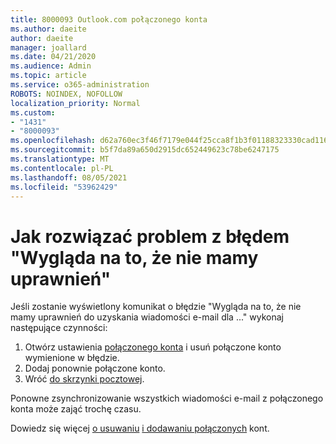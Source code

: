 ```yaml
---
title: 8000093 Outlook.com połączonego konta
ms.author: daeite
author: daeite
manager: joallard
ms.date: 04/21/2020
ms.audience: Admin
ms.topic: article
ms.service: o365-administration
ROBOTS: NOINDEX, NOFOLLOW
localization_priority: Normal
ms.custom:
- "1431"
- "8000093"
ms.openlocfilehash: d62a760ec3f46f7179e044f25cca8f1b3f01188323330cad11671311eef002e6
ms.sourcegitcommit: b5f7da89a650d2915dc652449623c78be6247175
ms.translationtype: MT
ms.contentlocale: pl-PL
ms.lasthandoff: 08/05/2021
ms.locfileid: "53962429"
---
```

# <a name="how-to-fix-it-looks-like-we-dont-have-permission"></a>Jak rozwiązać problem z błędem "Wygląda na to, że nie mamy uprawnień"

Jeśli zostanie wyświetlony komunikat o błędzie "Wygląda na to, że nie mamy uprawnień do uzyskania wiadomości e-mail dla ..." wykonaj następujące czynności:

1. Otwórz ustawienia [połączonego konta](https://outlook.live.com/mail/options/mail/accounts) i usuń połączone konto wymienione w błędzie.
2. Dodaj ponownie połączone konto.
3. Wróć [do skrzynki pocztowej](https://outlook.live.com/mail/inbox).

Ponowne zsynchronizowanie wszystkich wiadomości e-mail z połączonego konta może zająć trochę czasu.

Dowiedz się więcej [o usuwaniu](https://support.office.com/article/0b9a6b95-ff1b-46c1-bf60-d6b3b82c5ac8?wt.mc_id=Office_Outlook_com_Alchemy) [i dodawaniu połączonych](https://support.office.com/article/c5224df4-5885-4e79-91ba-523aa743f0ba?wt.mc_id=Office_Outlook_com_Alchemy) kont.